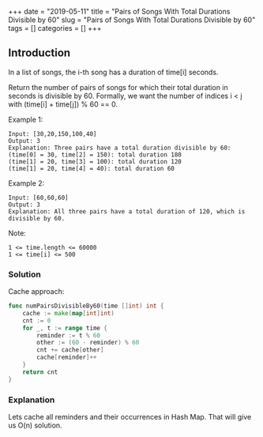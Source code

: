 +++
date = "2019-05-11"
title = "Pairs of Songs With Total Durations Divisible by 60"
slug = "Pairs of Songs With Total Durations Divisible by 60"
tags = []
categories = []
+++

## Introduction

In a list of songs, the i-th song has a duration of time[i] seconds.

Return the number of pairs of songs for which their total duration in seconds is divisible by 60.  Formally, we want the number of indices i < j with (time[i] + time[j]) % 60 == 0.



Example 1:
```
Input: [30,20,150,100,40]
Output: 3
Explanation: Three pairs have a total duration divisible by 60:
(time[0] = 30, time[2] = 150): total duration 180
(time[1] = 20, time[3] = 100): total duration 120
(time[1] = 20, time[4] = 40): total duration 60
```

Example 2:
```
Input: [60,60,60]
Output: 3
Explanation: All three pairs have a total duration of 120, which is divisible by 60.
```

Note:
```
1 <= time.length <= 60000
1 <= time[i] <= 500
```

### Solution

Cache approach:
``` go
func numPairsDivisibleBy60(time []int) int {
    cache := make(map[int]int)
    cnt := 0
    for _, t := range time {
        reminder := t % 60
        other := (60 - reminder) % 60
        cnt += cache[other]
        cache[reminder]++
    }
    return cnt
}
```

### Explanation

Lets cache all reminders and their occurrences in Hash Map.
That will give us O(n) solution.
